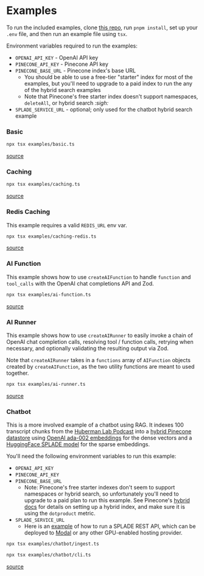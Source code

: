 # Examples

To run the included examples, clone [this repo](https://github.com/dexaai/dexter), run `pnpm install`, set up your `.env` file, and then run an example file using `tsx`.

Environment variables required to run the examples:

- `OPENAI_API_KEY` - OpenAI API key
- `PINECONE_API_KEY` - Pinecone API key
- `PINECONE_BASE_URL` - Pinecone index's base URL
  - You should be able to use a free-tier "starter" index for most of the examples, but you'll need to upgrade to a paid index to run the any of the hybrid search examples
  - Note that Pinecone's free starter index doesn't support namespaces, `deleteAll`, or hybrid search _:sigh:_
- `SPLADE_SERVICE_URL` - optional; only used for the chatbot hybrid search example

### Basic

```bash
npx tsx examples/basic.ts
```

[source](https://github.com/dexaai/dexter/tree/master/examples/basic.ts)

### Caching

```bash
npx tsx examples/caching.ts
```

[source](https://github.com/dexaai/dexter/tree/master/examples/caching.ts)

### Redis Caching

This example requires a valid `REDIS_URL` env var.

```bash
npx tsx examples/caching-redis.ts
```

[source](https://github.com/dexaai/dexter/tree/master/examples/caching-redis.ts)

### AI Function

This example shows how to use `createAIFunction` to handle `function` and `tool_calls` with the OpenAI chat completions API and Zod.

```bash
npx tsx examples/ai-function.ts
```

[source](https://github.com/dexaai/dexter/tree/master/examples/ai-function.ts)

### AI Runner

This example shows how to use `createAIRunner` to easily invoke a chain of OpenAI chat completion calls, resolving tool / function calls, retrying when necessary, and optionally validating the resulting output via Zod.

Note that `createAIRunner` takes in a `functions` array of `AIFunction` objects created by `createAIFunction`, as the two utility functions are meant to used together.

```bash
npx tsx examples/ai-runner.ts
```

[source](https://github.com/dexaai/dexter/tree/master/examples/ai-runner.ts)

### Chatbot

This is a more involved example of a chatbot using RAG. It indexes 100 transcript chunks from the [Huberman Lab Podcast](https://hubermanlab.com) into a [hybrid Pinecone datastore](https://docs.pinecone.io/docs/hybrid-search) using [OpenAI ada-002 embeddings](https://platform.openai.com/docs/guides/embeddings) for the dense vectors and a [HuggingFace SPLADE model](https://huggingface.co/naver/splade-cocondenser-ensembledistil) for the sparse embeddings.

You'll need the following environment variables to run this example:

- `OPENAI_API_KEY`
- `PINECONE_API_KEY`
- `PINECONE_BASE_URL`
  - Note: Pinecone's free starter indexes don't seem to support namespaces or hybrid search, so unfortunately you'll need to upgrade to a paid plan to run this example. See Pinecone's [hybrid docs](https://docs.pinecone.io/docs/hybrid-search) for details on setting up a hybrid index, and make sure it is using the `dotproduct` metric.
- `SPLADE_SERVICE_URL`
  - Here is an [example](https://gist.github.com/transitive-bullshit/cc9140ff832fc7e815a48f0a45e1fc27) of how to run a SPLADE REST API, which can be deployed to [Modal](https://modal.com) or any other GPU-enabled hosting provider.

```bash
npx tsx examples/chatbot/ingest.ts
```

```bash
npx tsx examples/chatbot/cli.ts
```

[source](https://github.com/dexaai/dexter/tree/master/examples/chatbot)
